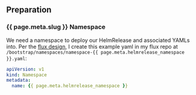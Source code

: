 ## Preparation

### {{ page.meta.slug }} Namespace

We need a namespace to deploy our HelmRelease and associated YAMLs into. Per the [flux design](/kubernetes/deployment/flux/), I create this example yaml in my flux repo at `/bootstrap/namespaces/namespace-{{ page.meta.helmrelease_namespace }}.yaml`:

```yaml title="/bootstrap/namespaces/namespace-{{ page.meta.helmrelease_namespace }}.yaml"
apiVersion: v1
kind: Namespace
metadata:
  name: {{ page.meta.helmrelease_namespace }}
```

